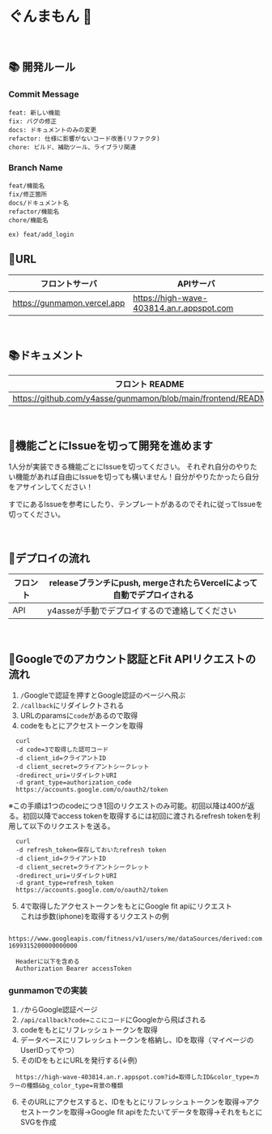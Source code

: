 # ぐんまもん 🐴

<br>

## 📚 開発ルール

### Commit Message

```
feat: 新しい機能
fix: バグの修正
docs: ドキュメントのみの変更
refactor: 仕様に影響がないコード改善(リファクタ)
chore: ビルド、補助ツール、ライブラリ関連
```

### Branch Name

```
feat/機能名
fix/修正箇所
docs/ドキュメント名
refactor/機能名
chore/機能名

ex) feat/add_login
```
## 📃URL

|フロントサーバ|APIサーバ|
|---|---|
|https://gunmamon.vercel.app|https://high-wave-403814.an.r.appspot.com|

<br>

## 📚ドキュメント
|フロント README|API README|
|---|---|
|https://github.com/y4asse/gunmamon/blob/main/frontend/README.md|https://github.com/y4asse/gunmamon/blob/main/backend/README.md|


<br>


## 🎄機能ごとにIssueを切って開発を進めます
1人分が実装できる機能ごとにIssueを切ってください。
それぞれ自分のやりたい機能があれば自由にIssueを切っても構いません！自分がやりたかったら自分をアサインしてください！

すでにあるIssueを参考にしたり、テンプレートがあるのでそれに従ってIssueを切ってください。

<br>

## 🐴デプロイの流れ
|フロント|releaseブランチにpush, mergeされたらVercelによって自動でデプロイされる|
|---|---|
|API|y4asseが手動でデプロイするので連絡してください|

<br>


## 🎴Googleでのアカウント認証とFit APIリクエストの流れ
1. `/`Googleで認証を押すとGoogle認証のページへ飛ぶ
2. `/callback`にリダイレクトされる
3. URLのparamsに`code`があるので取得
4. codeをもとにアクセストークンを取得
```
  curl 
  -d code=3で取得した認可コード 
  -d client_id=クライアントID
  -d client_secret=クライアントシークレット
  -dredirect_uri=リダイレクトURI
  -d grant_type=authorization_code 
  https://accounts.google.com/o/oauth2/token
```
※この手順は1つのcodeにつき1回のリクエストのみ可能。初回以降は400が返る。初回以降でaccess tokenを取得するには初回に渡されるrefresh tokenを利用して以下のリクエストを送る。
```
  curl 
  -d refresh_token=保存しておいたrefresh token
  -d client_id=クライアントID
  -d client_secret=クライアントシークレット
  -dredirect_uri=リダイレクトURI
  -d grant_type=refresh_token 
  https://accounts.google.com/o/oauth2/token
```
5. 4で取得したアクセストークンをもとにGoogle fit apiにリクエスト
   <br/>
これは歩数(iphone)を取得するリクエストの例
```
  https://www.googleapis.com/fitness/v1/users/me/dataSources/derived:com.google.step_count.delta:com.google.ios.fit:appleinc.:iphone:6fc8be7f:top_level/datasets/1699142400000000000-1699315200000000000

  Headerに以下を含める
  Authorization Bearer accessToken
```

### gunmamonでの実装
1. `/`からGoogle認証ページ
2. `/api/callback?code=ここにコード`にGoogleから飛ばされる
3. codeをもとにリフレッシュトークンを取得
4. データベースにリフレッシュトークンを格納し、IDを取得（マイページのUserIDってやつ）
5. そのIDをもとにURLを発行する(↓例)
```
  https://high-wave-403814.an.r.appspot.com?id=取得したID&color_type=カラーの種類&bg_color_type=背景の種類
```
6. そのURLにアクセスすると、IDをもとにリフレッシュトークンを取得→アクセストークンを取得→Google fit apiをたたいてデータを取得→それをもとにSVGを作成

<br>



